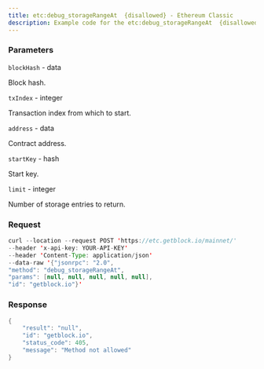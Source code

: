 ```yaml
---
title: etc:debug_storageRangeAt  {disallowed} - Ethereum Classic
description: Example code for the etc:debug_storageRangeAt  {disallowed} json-rpc method. Сomplete guide on how to use etc:debug_storageRangeAt  {disallowed} json-rpc in GetBlock.io Web3 documentation.
---
```


### Parameters


`blockHash` - data

Block hash.

`txIndex` - integer

Transaction index from which to start.

`address` - data

Contract address.

`startKey` - hash

Start key.

`limit` - integer

Number of storage entries to return.

### Request

``` java
curl --location --request POST 'https://etc.getblock.io/mainnet/' 
--header 'x-api-key: YOUR-API-KEY' 
--header 'Content-Type: application/json' 
--data-raw '{"jsonrpc": "2.0",
"method": "debug_storageRangeAt",
"params": [null, null, null, null, null],
"id": "getblock.io"}'
```

###  Response

``` java
{
    "result": "null",
    "id": "getblock.io",
    "status_code": 405,
    "message": "Method not allowed"
}
```

